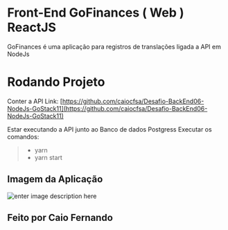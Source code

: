 # Front-End GoFinances ( Web ) ReactJS

GoFinances é uma aplicação para registros de translações ligada a API em NodeJs


# Rodando Projeto

Conter a API
Link: [https://github.com/caiocfsa/Desafio-BackEnd06-NodeJs-GoStack11](https://github.com/caiocfsa/Desafio-BackEnd06-NodeJs-GoStack11)

Estar executando a API junto ao Banco de dados Postgress
Executar os comandos:
> - yarn
> - yarn start

## Imagem da Aplicação 

![enter image description here](https://i.imgur.com/yflfy9L.jpg)

## Feito por Caio Fernando

